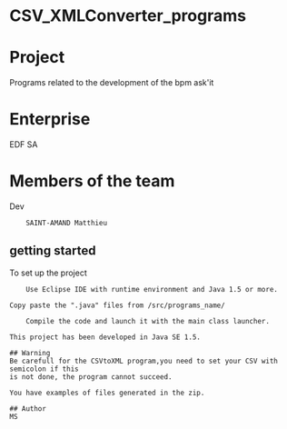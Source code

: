 # CSV_XMLConverter_programs
# Project
Programs related to the development of the bpm ask'it

# Enterprise
EDF SA

# Members of the team
Dev
```
	SAINT-AMAND Matthieu
```
## getting started
To set up the project
```
	Use Eclipse IDE with runtime environment and Java 1.5 or more.
```
	Copy paste the ".java" files from /src/programs_name/
```
	Compile the code and launch it with the main class launcher.
```
	This project has been developed	in Java SE 1.5.
```
## Warning
Be carefull for the CSVtoXML program,you need to set your CSV with semicolon if this 
is not done, the program cannot succeed.

You have examples of files generated in the zip.

## Author
MS
